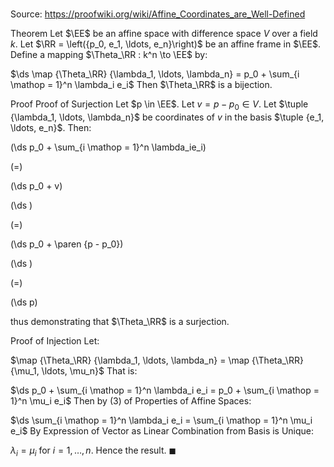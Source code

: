 # 

Source: https://proofwiki.org/wiki/Affine_Coordinates_are_Well-Defined



Theorem
Let $\EE$ be an affine space with difference space $V$ over a field $k$.
Let $\RR = \left({p_0, e_1, \ldots, e_n}\right)$ be an affine frame in $\EE$.
Define a mapping $\Theta_\RR : k^n \to \EE$ by:

$\ds \map {\Theta_\RR} {\lambda_1, \ldots, \lambda_n} = p_0 + \sum_{i \mathop = 1}^n \lambda_i e_i$
Then $\Theta_\RR$ is a bijection.


Proof
Proof of Surjection
Let $p \in \EE$.
Let $v = p - p_0 \in V$.
Let $\tuple {\lambda_1, \ldots, \lambda_n}$ be coordinates of $v$ in the basis $\tuple {e_1, \ldots, e_n}$.
Then:














\(\ds p_0 + \sum_{i \mathop = 1}^n \lambda_ie_i\)

\(=\)







\(\ds p_0 + v\)




















\(\ds \)

\(=\)







\(\ds p_0 + \paren {p - p_0}\)




















\(\ds \)

\(=\)







\(\ds p\)









thus demonstrating that $\Theta_\RR$ is a surjection.


Proof of Injection
Let:

$\map {\Theta_\RR} {\lambda_1, \ldots, \lambda_n} = \map {\Theta_\RR} {\mu_1, \ldots, \mu_n}$
That is:

$\ds p_0 + \sum_{i \mathop = 1}^n \lambda_i e_i = p_0 + \sum_{i \mathop = 1}^n \mu_i e_i$
Then by $(3)$ of Properties of Affine Spaces:

$\ds \sum_{i \mathop = 1}^n \lambda_i e_i = \sum_{i \mathop = 1}^n \mu_i e_i$
By Expression of Vector as Linear Combination from Basis is Unique:

$\lambda_i = \mu_i$
for $i = 1, \ldots, n$.
Hence the result.
$\blacksquare$





